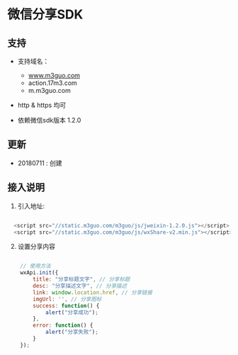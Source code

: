 # 微信分享SDK 


## 支持

- 支持域名：
  + www.m3guo.com
  + action.17m3.com
  + m.m3guo.com

- http & https 均可
- 依赖微信sdk版本 1.2.0



## 更新
- 20180711 : 创建


## 接入说明

1. 引入地址:

```js

  <script src="//static.m3guo.com/m3guo/js/jweixin-1.2.0.js"></script>
  <script src="//static.m3guo.com/m3guo/js/wxShare-v2.min.js"></script>

```

2. 设置分享内容

```js

    // 使用方法
    wxApi.init({
        title: "分享标题文字", // 分享标题
        desc: "分享描述文字", // 分享描述
        link: window.location.href, // 分享链接
        imgUrl: '', // 分享图标
        success: function() {
            alert("分享成功");
        },
        error: function() {
            alert("分享失败");
        }
    });
    
```
